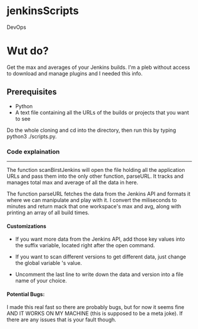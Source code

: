 # jenkinsScripts
DevOps

# Wut do?
Get the max and averages of your Jenkins builds. I'm a pleb without access to download and manage plugins and I needed this info.

## Prerequisites
* Python
* A text file containing all the URLs of the builds or projects that you want to see

Do the whole cloning and cd into the directory, then run this by typing python3 ./scripts.py.


### Code explaination 
___
The function scanBirstJenkins will open the file holding all the application URLs and pass them into the only other function, parseURL. 
It tracks and manages total max and average of all the data in here.

The function parseURL fetches the data from the Jenkins API and formats it where we can manipulate and play with it.
I convert the miliseconds to minutes and return mack that one workspace's max and avg, along with printing an array of all build times.

#### Customizations
* If you want more data from the Jenkins API, add those key values into the suffix variable, located right after the open command.  

* If you want to scan different versions to get different data, just change the global variable <version>'s value.  
  
* Uncomment the last line to write down the data and version into a file name of your choice.

#### Potential Bugs:
I made this real fast so there are probably bugs, but for now it seems fine AND IT WORKS ON MY MACHINE (this is supposed to be a meta joke).
If there are any issues that is your fault though. 
